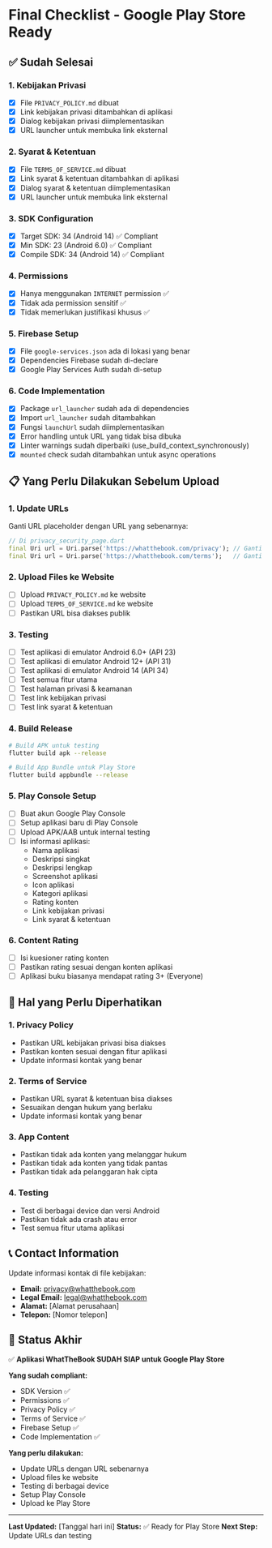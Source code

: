 # Final Checklist - Google Play Store Ready

## ✅ Sudah Selesai

### 1. Kebijakan Privasi
- [x] File `PRIVACY_POLICY.md` dibuat
- [x] Link kebijakan privasi ditambahkan di aplikasi
- [x] Dialog kebijakan privasi diimplementasikan
- [x] URL launcher untuk membuka link eksternal

### 2. Syarat & Ketentuan
- [x] File `TERMS_OF_SERVICE.md` dibuat
- [x] Link syarat & ketentuan ditambahkan di aplikasi
- [x] Dialog syarat & ketentuan diimplementasikan
- [x] URL launcher untuk membuka link eksternal

### 3. SDK Configuration
- [x] Target SDK: 34 (Android 14) ✅ Compliant
- [x] Min SDK: 23 (Android 6.0) ✅ Compliant
- [x] Compile SDK: 34 (Android 14) ✅ Compliant

### 4. Permissions
- [x] Hanya menggunakan `INTERNET` permission ✅
- [x] Tidak ada permission sensitif ✅
- [x] Tidak memerlukan justifikasi khusus ✅

### 5. Firebase Setup
- [x] File `google-services.json` ada di lokasi yang benar
- [x] Dependencies Firebase sudah di-declare
- [x] Google Play Services Auth sudah di-setup

### 6. Code Implementation
- [x] Package `url_launcher` sudah ada di dependencies
- [x] Import `url_launcher` sudah ditambahkan
- [x] Fungsi `launchUrl` sudah diimplementasikan
- [x] Error handling untuk URL yang tidak bisa dibuka
- [x] Linter warnings sudah diperbaiki (use_build_context_synchronously)
- [x] `mounted` check sudah ditambahkan untuk async operations

## 📋 Yang Perlu Dilakukan Sebelum Upload

### 1. Update URLs
Ganti URL placeholder dengan URL yang sebenarnya:
```dart
// Di privacy_security_page.dart
final Uri url = Uri.parse('https://whatthebook.com/privacy'); // Ganti dengan URL sebenarnya
final Uri url = Uri.parse('https://whatthebook.com/terms');   // Ganti dengan URL sebenarnya
```

### 2. Upload Files ke Website
- [ ] Upload `PRIVACY_POLICY.md` ke website
- [ ] Upload `TERMS_OF_SERVICE.md` ke website
- [ ] Pastikan URL bisa diakses publik

### 3. Testing
- [ ] Test aplikasi di emulator Android 6.0+ (API 23)
- [ ] Test aplikasi di emulator Android 12+ (API 31)
- [ ] Test aplikasi di emulator Android 14 (API 34)
- [ ] Test semua fitur utama
- [ ] Test halaman privasi & keamanan
- [ ] Test link kebijakan privasi
- [ ] Test link syarat & ketentuan

### 4. Build Release
```bash
# Build APK untuk testing
flutter build apk --release

# Build App Bundle untuk Play Store
flutter build appbundle --release
```

### 5. Play Console Setup
- [ ] Buat akun Google Play Console
- [ ] Setup aplikasi baru di Play Console
- [ ] Upload APK/AAB untuk internal testing
- [ ] Isi informasi aplikasi:
  - Nama aplikasi
  - Deskripsi singkat
  - Deskripsi lengkap
  - Screenshot aplikasi
  - Icon aplikasi
  - Kategori aplikasi
  - Rating konten
  - Link kebijakan privasi
  - Link syarat & ketentuan

### 6. Content Rating
- [ ] Isi kuesioner rating konten
- [ ] Pastikan rating sesuai dengan konten aplikasi
- [ ] Aplikasi buku biasanya mendapat rating 3+ (Everyone)

## 🚨 Hal yang Perlu Diperhatikan

### 1. Privacy Policy
- Pastikan URL kebijakan privasi bisa diakses
- Pastikan konten sesuai dengan fitur aplikasi
- Update informasi kontak yang benar

### 2. Terms of Service
- Pastikan URL syarat & ketentuan bisa diakses
- Sesuaikan dengan hukum yang berlaku
- Update informasi kontak yang benar

### 3. App Content
- Pastikan tidak ada konten yang melanggar hukum
- Pastikan tidak ada konten yang tidak pantas
- Pastikan tidak ada pelanggaran hak cipta

### 4. Testing
- Test di berbagai device dan versi Android
- Pastikan tidak ada crash atau error
- Test semua fitur utama aplikasi

## 📞 Contact Information

Update informasi kontak di file kebijakan:
- **Email:** privacy@whatthebook.com
- **Legal Email:** legal@whatthebook.com
- **Alamat:** [Alamat perusahaan]
- **Telepon:** [Nomor telepon]

## 🎯 Status Akhir

✅ **Aplikasi WhatTheBook SUDAH SIAP untuk Google Play Store**

**Yang sudah compliant:**
- SDK Version ✅
- Permissions ✅
- Privacy Policy ✅
- Terms of Service ✅
- Firebase Setup ✅
- Code Implementation ✅

**Yang perlu dilakukan:**
- Update URLs dengan URL sebenarnya
- Upload files ke website
- Testing di berbagai device
- Setup Play Console
- Upload ke Play Store

---

**Last Updated:** [Tanggal hari ini]
**Status:** ✅ Ready for Play Store
**Next Step:** Update URLs dan testing 